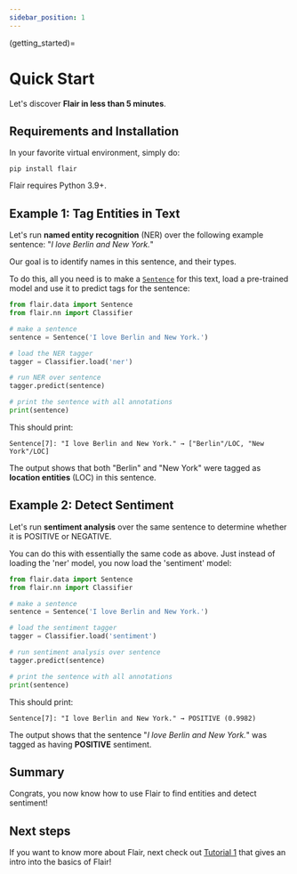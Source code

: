 ```yaml
---
sidebar_position: 1
---
```


(getting_started)=

# Quick Start

Let's discover **Flair in less than 5 minutes**.

## Requirements and Installation

In your favorite virtual environment, simply do:

```
pip install flair
```

Flair requires Python 3.9+. 

## Example 1: Tag Entities in Text

Let's run **named entity recognition**  (NER) over the following example sentence: "_I love Berlin and New York._"

Our goal is to identify names in this sentence, and their types.

To do this, all you need is to make a [`Sentence`](#flair.data.Sentence) for this text, load a pre-trained model and use it to predict tags for the sentence:


```python
from flair.data import Sentence
from flair.nn import Classifier

# make a sentence
sentence = Sentence('I love Berlin and New York.')

# load the NER tagger
tagger = Classifier.load('ner')

# run NER over sentence
tagger.predict(sentence)

# print the sentence with all annotations
print(sentence)
```

This should print:

```console
Sentence[7]: "I love Berlin and New York." → ["Berlin"/LOC, "New York"/LOC]
```

The output shows that both "Berlin" and "New York" were tagged as **location entities** (LOC) in this sentence.


## Example 2: Detect Sentiment 

Let's run **sentiment analysis** over the same sentence to determine whether it is POSITIVE or NEGATIVE.

You can do this with essentially the same code as above. Just instead of loading the 'ner' model, you now load the 'sentiment' model:


```python
from flair.data import Sentence
from flair.nn import Classifier

# make a sentence
sentence = Sentence('I love Berlin and New York.')

# load the sentiment tagger
tagger = Classifier.load('sentiment')

# run sentiment analysis over sentence
tagger.predict(sentence)

# print the sentence with all annotations
print(sentence)

```

This should print:

```console
Sentence[7]: "I love Berlin and New York." → POSITIVE (0.9982)
```

The output shows that the sentence "_I love Berlin and New York._" was tagged as having **POSITIVE** sentiment. 


## Summary

Congrats, you now know how to use Flair to find entities and detect sentiment!

## Next steps

If you want to know more about Flair, next check out [Tutorial 1](tutorial-basics/) that gives an intro into the basics of Flair!